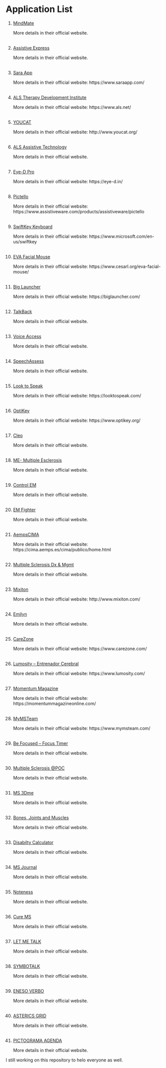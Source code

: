 <body>
    <h1>Application List</h1>
    <ol>    
    <li><a href = "https://www.mindmate-app.com/">MindMate</a></li>
    <p>More details in their official website.</p>
    <br>
    <li><a href = "https://assistivexpress.com/">Assistive Express</a></li>
    <p>More details in their official website.</p>
    <br>
    <li><a href = "https://www.saraapp.com/">Sara App</a></li>
    <p>More details in their official website: https://www.saraapp.com/ </p>
    <br>
    <li><a href = "https://www.als.net/">ALS Therapy Development Institute</a></li>
    <p>More details in their official website: https://www.als.net/ </p>
    <br>
    <li><a href = "http://www.youcat.org/">YOUCAT</a></li>
    <p>More details in their official website: http://www.youcat.org/ </p>
    <br>
    <li><a href = "">ALS Assistive Technology</a></li>
    <p>More details in their official website.</p>
    <br>
    <li><a href = "https://eye-d.in/">Eye-D Pro</a></li>
    <p>More details in their official website: https://eye-d.in/ </p>
    <br>
    <li><a href = "https://www.assistiveware.com/products/assistiveware/pictello">Pictello</a></li>
    <p>More details in their official website: https://www.assistiveware.com/products/assistiveware/pictello </p>
    <br>
    <li><a href = "https://www.microsoft.com/en-us/swiftkey">SwiftKey Keyboard</a></li>
    <p>More details in their official website: https://www.microsoft.com/en-us/swiftkey </p>
    <br>
    <li><a href = "https://www.cesarl.org/eva-facial-mouse/">EVA Facial Mouse</a></li>
    <p>More details in their official website: https://www.cesarl.org/eva-facial-mouse/ </p>
    <br>
    <li><a href = "https://biglauncher.com/">Big Launcher</a></li>
    <p>More details in their official website: https://biglauncher.com/ </p>
    <br>
    <li><a href = "">TalkBack</a></li>
    <p>More details in their official website.</p>
    <br>
    <li><a href = "">Voice Access</a></li>
    <p>More details in their official website.</p>
    <br>
    <li><a href = "">SpeechAssess</a></li>
    <p>More details in their official website.</p>
    <br>
    <li><a href = "https://looktospeak.com/">Look to Speak</a></li>
    <p>More details in their official website: https://looktospeak.com/ </p>
    <br>
    <li><a href = "https://www.optikey.org/">OptiKey</a></li>
    <p>More details in their official website: https://www.optikey.org/ </p>
    <br>
    <li><a href = "">Cleo</a></li>
    <p>More details in their official website.</p>
    <br>
    <li><a href = "">ME- Multiple Esclerosis</a></li>
    <p>More details in their official website.</p>
    <br>
    <li><a href = "">Control EM</a></li>
    <p>More details in their official website.</p>
    <br>
    <li><a href = "">EM Fighter</a></li>
    <p>More details in their official website.</p>
    <br>
    <li><a href = "https://cima.aemps.es/cima/publico/home.html">AempsCIMA</a></li>
    <p>More details in their official website: https://cima.aemps.es/cima/publico/home.html </p>
    <br>
    <li><a href = "">Multiple Sclerosis Dx & Mgmt</a></li>
    <p>More details in their official website.</p>
    <br>
    <li><a href = "http://www.mixiton.com/">Mixiton</a></li>
    <p>More details in their official website: http://www.mixiton.com/ </p>
    <br>
    <li><a href = "">Emilyn</a></li>
    <p>More details in their official website.</p>
    <br>
    <li><a href = "https://www.carezone.com/">CareZone</a></li>
    <p>More details in their official website: https://www.carezone.com/ </p>
    <br>
    <li><a href = "https://www.lumosity.com/">Lumosity – Entrenador Cerebral</a></li>
    <p>More details in their official website: https://www.lumosity.com/ </p>
    <br>
    <li><a href = "https://momentummagazineonline.com/">Momentum Magazine</a></li>
    <p>More details in their official website: https://momentummagazineonline.com/ </p>
    <br>
    <li><a href = "https://www.mymsteam.com/">MyMSTeam</a></li>
    <p>More details in their official website: https://www.mymsteam.com/ </p>
    <br>
    <li><a href = "">Be Focused – Focus Timer</a></li>
    <p>More details in their official website.</p>
    <br>
    <li><a href = "">Multiple Sclerosis @POC</a></li>
    <p>More details in their official website.</p>
    <br>
    <li><a href = "">MS 3Dme</a></li>
    <p>More details in their official website.</p>
    <br>
    <li><a href = "">Bones, Joints and Muscles</a></li>
    <p>More details in their official website.</p>
    <br>
    <li><a href = "">Disabilty Calculator</a></li>
    <p>More details in their official website.</p>
    <br>
    <li><a href = "">MS Journal</a></li>
    <p>More details in their official website.</p>
    <br>
    <li><a href = "">Noteness</a></li>
    <p>More details in their official website.</p>
    <br>
    <li><a href = "">Cure MS</a></li>
    <p>More details in their official website.</p>
    <br>
    <li><a href = "">LET ME TALK</a></li>
    <p>More details in their official website.</p>
    <br>
    <li><a href = "">SYMBOTALK</a></li>
    <p>More details in their official website.</p>
    <br>
    <li><a href = "">ENESO VERBO</a></li>
    <p>More details in their official website.</p>
    <br>
    <li><a href = "">ASTERICS GRID</a></li>
    <p>More details in their official website.</p>
    <br>
    <li><a href = "">PICTOGRAMA AGENDA</a></li>
    <p>More details in their official website.</p>
    </ol>
  
I still working on this repository to helo everyone as well.

